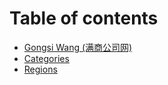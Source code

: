 # Table of contents

* [Gongsi Wang (满商公司网)](README.md)
* [Categories](categories.md)
* [Regions](regions.md)
